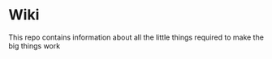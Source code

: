 # Wiki
This repo contains information about all the little things required to make the big things work
